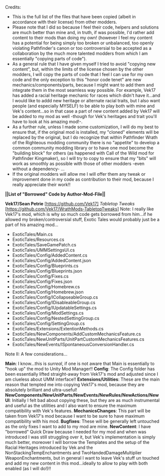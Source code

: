 Credits:  
-   This is the full list of the files that have been copied (albeit in accordance with their license) from other modders.
-   Please note that I did so because I feel their code, helpers and solutions are much better than mine and, in truth, if was possible, I'd rather add content to their mods than doing my own!
    (however I feel my content has a potential for being simply too broken or unbalanced, too openly violating Pathfinder's canon or too controversial to be accepted as a collaboration by 
     the much more talented modders from which I am essentially "copying parts of code").
-   As a general rule that I have given myself I tried to avoid "copying new content", but, within the limits of the license chosen by the other modders, I will copy the parts of code that I feel I
    can use for my own code and the only exception to this "honor code tenet" are new mechanics/components/parts, because I might want to add them and integrate them in the most seamless way possible.
    For example, Vek17 has added a racial heritage mechanic for races which didn't have it...and I would like to addd new heritage or alternate racial traits, but I also want people (and especially MYSELF) to
    be able to play both with mine and Vek's content...so in that case a part of new content added by Vek17 will be added to my mod as well -though for Vek's heritages and trait you'll have to look at his amazing mod!-.
-   As a further rule, unless I made some customization, I will do my best to ensure that, if the original mod is installed, my "cloned" elements will be replaced by the original, but I do recognize that
    within Pathfinder Wrath of the Righteous modding community there is no "appetite" to develop a common community modding library or to have one mod become the "building block" for others (as happened with 
    Call of the Wild mod for Pathfinder Kingmaker), so I will try to copy to ensure that my "bits" will work as smoothly as possible with those of other modders -even without a dependency- ...
-   If the original modders will allow me I will offer them any tweak or improvement done in my code as contribution to their mod, because I really appreciate their work!!

**||List of "Borrowed" Code by Author-Mod-File||**

**Vek17/Sean Petrie** [https://github.com/Vek17]
*Tabletop Tweaks* [https://github.com/Vek17/WrathMods-TabletopTweaks]
Note: I really like Vek17's mod, which is why so much code gets borrowed from him...if he allowed my broken/controversial stuff, Exotic Tales would probably just be a part of 
his amazing mod...

-   ExoticTales/Main.cs
-   ExoticTales/Resources.cs
-   ExoticTales/SaveGamePatch.cs
-   ExoticTales/UMMSettingsUI.cs
-   ExoticTales/Config/AddedContent.cs
-   ExoticTales/Config/AddedContent.json
-   ExoticTales/Config/Blueprints.cs
-   ExoticTales/Config/Blueprints.json
-   ExoticTales/Config/Fixes.cs
-   ExoticTales/Config/Fixes.json
-   ExoticTales/Config/Homebrew.cs
-   ExoticTales/Config/Homebrew.json
-   ExoticTales/Config/ICollapseableGroup.cs
-   ExoticTales/Config/IDisableableGroup.cs
-   ExoticTales/Config/IUpdatableSettings.cs
-   ExoticTales/Config/ModSettings.cs
-   ExoticTales/Config/NestedSettingGroup.cs
-   ExoticTales/Config/SettingGroup.cs
-   ExoticTales/Extensions/ExtentionMethods.cs
-   ExoticTales/NewComponents/AddCustomMechanicsFeature.cs
-   ExoticTales/NewUnitParts/UnitPartCustomMechanicsFeatures.cs
-   ExoticTales/NewEvents/ISpontaneousConversionHandler.cs


Note II: A few considerations...

**Main**: I know...this is *surreal*, if one is not aware that Main is essentially to "hook up" the mod to Unity Mod Manager!!
**Config**: The Config folder has been essentially lifted straight-away from Vek17's mod and adjusted since I am clueless about UMM interface!!
**Extensions/Utilities**: These are the main reason that tempted me into copying Vek17's mod, because they are absolutely brilliant and ultra-useful!
**NewComponents/NewUnitParts/NewEvents/NewRules/NewActions/NewUI**: Initially I felt bad about copying these, but they are as much instrumental and useful as the utilities and I also want to ensure the maximum compatibility with Vek's features.
**MechanicsChanges**: This part will be taken from Vek17's mod because I want to be sure to have maximum compatibility with his mod.
**Bugfixes**: These will be generally left untouched as the only fixes I want to add to my mod are mine.
**NewContent**: I have "borrowed" Quick Draw because I needed for my mod and when was introduced I was still struggling over it, but Vek's implementation is simply much better, moreover
I will borrow the Templates and the setup of the Racial Heritages introduced by Vek and the NonStackingTempEnchantments and TwoHandedDamageMultiplier WeaponEnchantments, but in general I want
to leave Vek's stuff un touched and add my new content in this mod...ideally to allow to play with both enabled (as I will do!)!!

